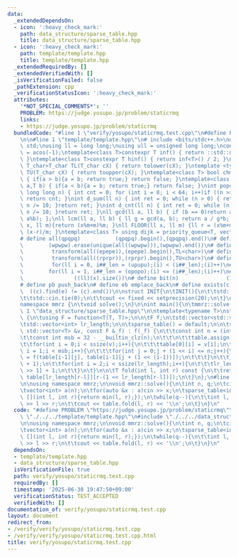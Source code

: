 ```yaml
---
data:
  _extendedDependsOn:
  - icon: ':heavy_check_mark:'
    path: data_structure/sparse_table.hpp
    title: data_structure/sparse_table.hpp
  - icon: ':heavy_check_mark:'
    path: template/template.hpp
    title: template/template.hpp
  _extendedRequiredBy: []
  _extendedVerifiedWith: []
  _isVerificationFailed: false
  _pathExtension: cpp
  _verificationStatusIcon: ':heavy_check_mark:'
  attributes:
    '*NOT_SPECIAL_COMMENTS*': ''
    PROBLEM: https://judge.yosupo.jp/problem/staticrmq
    links:
    - https://judge.yosupo.jp/problem/staticrmq
  bundledCode: "#line 1 \"verify/yosupo/staticrmq.test.cpp\"\n#define PROBLEM \"https://judge.yosupo.jp/problem/staticrmq\"\
    \n\n#line 1 \"template/template.hpp\"\n# include <bits/stdc++.h>\nusing namespace\
    \ std;\nusing ll = long long;\nusing ull = unsigned long long;\nconst double pi\
    \ = acos(-1);\ntemplate<class T>constexpr T inf() { return ::std::numeric_limits<T>::max();\
    \ }\ntemplate<class T>constexpr T hinf() { return inf<T>() / 2; }\ntemplate <typename\
    \ T_char>T_char TL(T_char cX) { return tolower(cX); }\ntemplate <typename T_char>T_char\
    \ TU(T_char cX) { return toupper(cX); }\ntemplate<class T> bool chmin(T& a,T b)\
    \ { if(a > b){a = b; return true;} return false; }\ntemplate<class T> bool chmax(T&\
    \ a,T b) { if(a < b){a = b; return true;} return false; }\nint popcnt(unsigned\
    \ long long n) { int cnt = 0; for (int i = 0; i < 64; i++)if ((n >> i) & 1)cnt++;\
    \ return cnt; }\nint d_sum(ll n) { int ret = 0; while (n > 0) { ret += n % 10;\
    \ n /= 10; }return ret; }\nint d_cnt(ll n) { int ret = 0; while (n > 0) { ret++;\
    \ n /= 10; }return ret; }\nll gcd(ll a, ll b) { if (b == 0)return a; return gcd(b,\
    \ a%b); };\nll lcm(ll a, ll b) { ll g = gcd(a, b); return a / g*b; };\nll MOD(ll\
    \ x, ll m){return (x%m+m)%m; }\nll FLOOR(ll x, ll m) {ll r = (x%m+m)%m; return\
    \ (x-r)/m; }\ntemplate<class T> using dijk = priority_queue<T, vector<T>, greater<T>>;\n\
    # define all(qpqpq)           (qpqpq).begin(),(qpqpq).end()\n# define UNIQUE(wpwpw)\
    \        (wpwpw).erase(unique(all((wpwpw))),(wpwpw).end())\n# define LOWER(epepe)\
    \         transform(all((epepe)),(epepe).begin(),TL<char>)\n# define UPPER(rprpr)\
    \         transform(all((rprpr)),(rprpr).begin(),TU<char>)\n# define rep(i,upupu)\
    \         for(ll i = 0, i##_len = (upupu);(i) < (i##_len);(i)++)\n# define reps(i,opopo)\
    \        for(ll i = 1, i##_len = (opopo);(i) <= (i##_len);(i)++)\n# define len(x)\
    \                ((ll)(x).size())\n# define bit(n)               (1LL << (n))\n\
    # define pb push_back\n# define eb emplace_back\n# define exists(c, e)       \
    \  ((c).find(e) != (c).end())\n\nstruct INIT{\n\tINIT(){\n\t\tstd::ios::sync_with_stdio(false);\n\
    \t\tstd::cin.tie(0);\n\t\tcout << fixed << setprecision(20);\n\t}\n}INIT;\n\n\
    namespace mmrz {\n\tvoid solve();\n}\n\nint main(){\n\tmmrz::solve();\n}\n#line\
    \ 1 \"data_structure/sparse_table.hpp\"\n\ntemplate<typename T>\nstruct sparse_table\
    \ {\n\tusing F = function<T(T, T)>;\n\n\tF f;\n\tstd::vector<std::vector<T>> table;\n\
    \tstd::vector<int> lr_length;\n\n\tsparse_table() = default;\n\n\tsparse_table(const\
    \ std::vector<T> &v, const F &_f) : f(_f) {\n\t\tconst int n = (int)v.size();\n\
    \t\tconst int msb = 32 - __builtin_clz(n);\n\t\t\n\t\ttable.assign(msb, std::vector<T>(n));\n\
    \t\tfor(int i = 0;i < ssize(v);i++){\n\t\t\ttable[0][i] = v[i];\n\t\t}\n\t\tfor(int\
    \ i = 1;i < msb;i++){\n\t\t\tfor(int j = 0;j + (1 << i) <= n;j++){\n\t\t\t\ttable[i][j]\
    \ = f(table[i-1][j], table[i-1][j + (1 << (i-1))]);\n\t\t\t}\n\t\t}\n\n\t\tlr_length.resize(ssize(v)\
    \ + 1);\n\t\tfor(int i = 2;i < ssize(lr_length);i++){\n\t\t\tlr_length[i] = lr_length[i\
    \ >> 1] + 1;\n\t\t}\n\t}\n\n\tT fold(int l, int r) const {\n\t\treturn f(table[lr_length[r-l]][l],\
    \ table[lr_length[r-l]][r-(1 << lr_length[r-l])]);\n\t}\n};\n#line 5 \"verify/yosupo/staticrmq.test.cpp\"\
    \n\nusing namespace mmrz;\n\nvoid mmrz::solve(){\n\tint n, q;\n\tcin >> n >> q;\n\
    \tvector<int> a(n);\n\tfor(auto &x : a)cin >> x;\n\tsparse_table<int> table(a,\
    \ [](int l, int r){return min(l, r);});\n\twhile(q--){\n\t\tint l, r;\n\t\tcin\
    \ >> l >> r;\n\t\tcout << table.fold(l, r) << '\\n';\n\t}\n}\n"
  code: "#define PROBLEM \"https://judge.yosupo.jp/problem/staticrmq\"\n\n#include\
    \ \"./../../template/template.hpp\"\n#include \"./../../data_structure/sparse_table.hpp\"\
    \n\nusing namespace mmrz;\n\nvoid mmrz::solve(){\n\tint n, q;\n\tcin >> n >> q;\n\
    \tvector<int> a(n);\n\tfor(auto &x : a)cin >> x;\n\tsparse_table<int> table(a,\
    \ [](int l, int r){return min(l, r);});\n\twhile(q--){\n\t\tint l, r;\n\t\tcin\
    \ >> l >> r;\n\t\tcout << table.fold(l, r) << '\\n';\n\t}\n}\n"
  dependsOn:
  - template/template.hpp
  - data_structure/sparse_table.hpp
  isVerificationFile: true
  path: verify/yosupo/staticrmq.test.cpp
  requiredBy: []
  timestamp: '2025-06-30 19:47:50+09:00'
  verificationStatus: TEST_ACCEPTED
  verifiedWith: []
documentation_of: verify/yosupo/staticrmq.test.cpp
layout: document
redirect_from:
- /verify/verify/yosupo/staticrmq.test.cpp
- /verify/verify/yosupo/staticrmq.test.cpp.html
title: verify/yosupo/staticrmq.test.cpp
---
```

